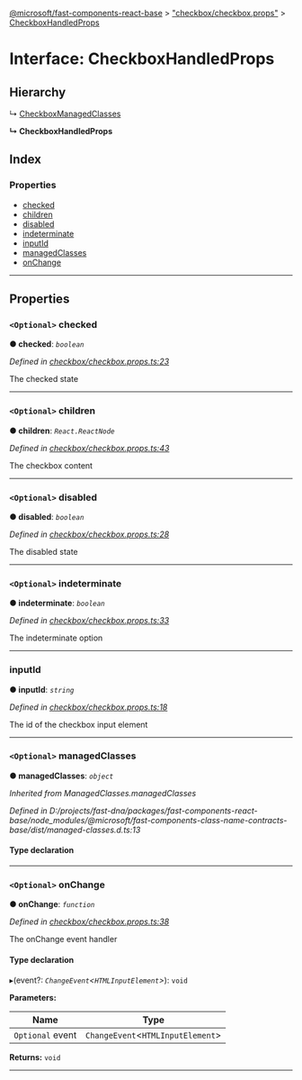 [@microsoft/fast-components-react-base](../README.md) > ["checkbox/checkbox.props"](../modules/_checkbox_checkbox_props_.md) > [CheckboxHandledProps](../interfaces/_checkbox_checkbox_props_.checkboxhandledprops.md)

# Interface: CheckboxHandledProps

## Hierarchy

↳  [CheckboxManagedClasses](_checkbox_checkbox_props_.checkboxmanagedclasses.md)

**↳ CheckboxHandledProps**

## Index

### Properties

* [checked](_checkbox_checkbox_props_.checkboxhandledprops.md#checked)
* [children](_checkbox_checkbox_props_.checkboxhandledprops.md#children)
* [disabled](_checkbox_checkbox_props_.checkboxhandledprops.md#disabled)
* [indeterminate](_checkbox_checkbox_props_.checkboxhandledprops.md#indeterminate)
* [inputId](_checkbox_checkbox_props_.checkboxhandledprops.md#inputid)
* [managedClasses](_checkbox_checkbox_props_.checkboxhandledprops.md#managedclasses)
* [onChange](_checkbox_checkbox_props_.checkboxhandledprops.md#onchange)

---

## Properties

<a id="checked"></a>

### `<Optional>` checked

**● checked**: *`boolean`*

*Defined in [checkbox/checkbox.props.ts:23](https://github.com/Microsoft/fast-dna/blob/164dd3ca/packages/fast-components-react-base/src/checkbox/checkbox.props.ts#L23)*

The checked state

___
<a id="children"></a>

### `<Optional>` children

**● children**: *`React.ReactNode`*

*Defined in [checkbox/checkbox.props.ts:43](https://github.com/Microsoft/fast-dna/blob/164dd3ca/packages/fast-components-react-base/src/checkbox/checkbox.props.ts#L43)*

The checkbox content

___
<a id="disabled"></a>

### `<Optional>` disabled

**● disabled**: *`boolean`*

*Defined in [checkbox/checkbox.props.ts:28](https://github.com/Microsoft/fast-dna/blob/164dd3ca/packages/fast-components-react-base/src/checkbox/checkbox.props.ts#L28)*

The disabled state

___
<a id="indeterminate"></a>

### `<Optional>` indeterminate

**● indeterminate**: *`boolean`*

*Defined in [checkbox/checkbox.props.ts:33](https://github.com/Microsoft/fast-dna/blob/164dd3ca/packages/fast-components-react-base/src/checkbox/checkbox.props.ts#L33)*

The indeterminate option

___
<a id="inputid"></a>

###  inputId

**● inputId**: *`string`*

*Defined in [checkbox/checkbox.props.ts:18](https://github.com/Microsoft/fast-dna/blob/164dd3ca/packages/fast-components-react-base/src/checkbox/checkbox.props.ts#L18)*

The id of the checkbox input element

___
<a id="managedclasses"></a>

### `<Optional>` managedClasses

**● managedClasses**: *`object`*

*Inherited from ManagedClasses.managedClasses*

*Defined in D:/projects/fast-dna/packages/fast-components-react-base/node_modules/@microsoft/fast-components-class-name-contracts-base/dist/managed-classes.d.ts:13*

#### Type declaration

___
<a id="onchange"></a>

### `<Optional>` onChange

**● onChange**: *`function`*

*Defined in [checkbox/checkbox.props.ts:38](https://github.com/Microsoft/fast-dna/blob/164dd3ca/packages/fast-components-react-base/src/checkbox/checkbox.props.ts#L38)*

The onChange event handler

#### Type declaration
▸(event?: *`ChangeEvent`<`HTMLInputElement`>*): `void`

**Parameters:**

| Name | Type |
| ------ | ------ |
| `Optional` event | `ChangeEvent`<`HTMLInputElement`> |

**Returns:** `void`

___


